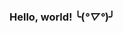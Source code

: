 ### Hello, world! ╰(*°▽°*)╯

<!--
**rsabida/rsabida** is a ✨ _special_ ✨ repository because its `README.md` (this file) appears on your GitHub profile.

- 📚 just studying, and trying to learn a little bit about the ✨WORLD OF PROGRAMMING✨
